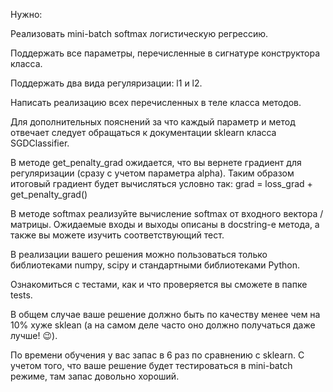 Нужно:


Реализовать mini-batch softmax логистическую регрессию.


Поддержать все параметры, перечисленные в сигнатуре конструктора класса.


Поддержать два вида регуляризации: l1 и l2.


Написать реализацию всех перечисленных в теле класса методов.


Для дополнительных пояснений за что каждый параметр и метод отвечает следует обращаться к документации sklearn класса SGDClassifier.


В методе get_penalty_grad ожидается, что вы вернете градиент для регуляризации (сразу с учетом параметра alpha). Таким образом итоговый градиент будет вычисляться условно так:
grad = loss_grad + get_penalty_grad()


В методе softmax реализуйте вычисление softmax от входного вектора / матрицы. Ожидаемые входы и выходы описаны в docstring-е метода, а также вы можете изучить соответствующий тест.


В реализации вашего решения можно пользоваться только библиотеками numpy, scipy и стандартными библиотеками Python.


Ознакомиться с тестами, как и что проверяется вы сможете в папке tests.


В общем случае ваше решение должно быть по качеству менее чем на 10% хуже sklean (а на самом деле часто оно должно получаться даже лучше! 😉).


По времени обучения у вас запас в 6 раз по сравнению с sklearn. С учетом того, что ваше решение будет тестироваться в mini-batch режиме, там запас довольно хороший.
